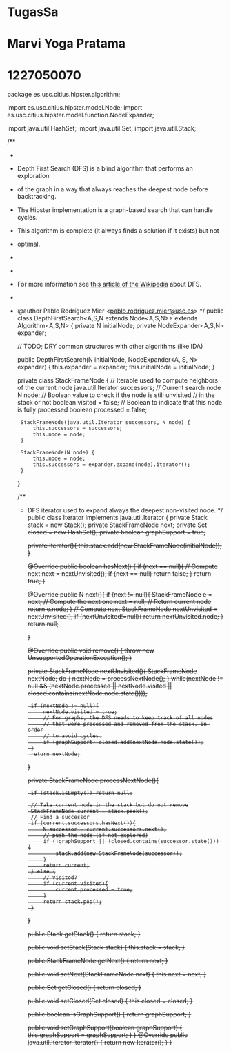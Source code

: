 # TugasSa
# Marvi Yoga Pratama
# 1227050070

package es.usc.citius.hipster.algorithm;

import es.usc.citius.hipster.model.Node;
import es.usc.citius.hipster.model.function.NodeExpander;

import java.util.HashSet;
import java.util.Set;
import java.util.Stack;

/**
 * <p>
 * Depth First Search (DFS) is a blind algorithm that performs an exploration
 * of the graph in a way that always reaches the deepest node before backtracking.
 * The Hipster implementation is a graph-based search that can handle cycles.
 * This algorithm is complete (it always finds a solution if it exists) but not
 * optimal.
 * </p>
 *
 * For more information see <a href="http://en.wikipedia.org/wiki/Depth-first_search">this article of the Wikipedia</a> about DFS.
 *
 * @author Pablo Rodríguez Mier <<a href="mailto:pablo.rodriguez.mier@usc.es">pablo.rodriguez.mier@usc.es</a>>
 */
public class DepthFirstSearch<A,S,N extends Node<A,S,N>> extends Algorithm<A,S,N> {
    private N initialNode;
    private NodeExpander<A,S,N> expander;

    // TODO; DRY common structures with other algorithms (like IDA)

    public DepthFirstSearch(N initialNode, NodeExpander<A, S, N> expander) {
        this.expander = expander;
        this.initialNode = initialNode;
    }

    private class StackFrameNode {
        // Iterable used to compute neighbors of the current node
        java.util.Iterator<N> successors;
        // Current search node
        N node;
        // Boolean value to check if the node is still unvisited
        // in the stack or not
        boolean visited = false;
        // Boolean to indicate that this node is fully processed
        boolean processed = false;

        StackFrameNode(java.util.Iterator successors, N node) {
            this.successors = successors;
            this.node = node;
        }

        StackFrameNode(N node) {
            this.node = node;
            this.successors = expander.expand(node).iterator();
        }
    }

    /**
     * DFS iterator used to expand always the deepest non-visited node.
     */
    public class Iterator implements java.util.Iterator<N> {
        private Stack<StackFrameNode> stack = new Stack<StackFrameNode>();
        private StackFrameNode next;
        private Set<S> closed = new HashSet<S>();
        private boolean graphSupport = true;

        private Iterator(){
            this.stack.add(new StackFrameNode(initialNode));
        }


        @Override
        public boolean hasNext() {
            if (next == null){
                // Compute next
                next = nextUnvisited();
                if (next == null) return false;
            }
            return true;
        }

        @Override
        public N next(){
            if (next != null){
                StackFrameNode e = next;
                // Compute the next one
                next = null;
                // Return current node
                return e.node;
            }
            // Compute next
            StackFrameNode nextUnvisited = nextUnvisited();
            if (nextUnvisited!=null){
                return nextUnvisited.node;
            }
            return null;

        }

        @Override
        public void remove() {
            throw new UnsupportedOperationException();
        }


        private StackFrameNode nextUnvisited(){
            StackFrameNode nextNode;
            do {
                nextNode = processNextNode();
            } while(nextNode != null && (nextNode.processed || nextNode.visited || closed.contains(nextNode.node.state())));

            if (nextNode != null){
                nextNode.visited = true;
                // For graphs, the DFS needs to keep track of all nodes
                // that were processed and removed from the stack, in order
                // to avoid cycles.
                if (graphSupport) closed.add(nextNode.node.state());
            }
            return nextNode;
        }


        private StackFrameNode processNextNode(){

            if (stack.isEmpty()) return null;

            // Take current node in the stack but do not remove
            StackFrameNode current = stack.peek();
            // Find a successor
            if (current.successors.hasNext()){
                N successor = current.successors.next();
                // push the node (if not explored)
                if (!graphSupport || !closed.contains(successor.state())) {
                    stack.add(new StackFrameNode(successor));
                }
                return current;
            } else {
                // Visited?
                if (current.visited){
                    current.processed = true;
                }
                return stack.pop();
            }
        }

        public Stack<StackFrameNode> getStack() {
            return stack;
        }

        public void setStack(Stack<StackFrameNode> stack) {
            this.stack = stack;
        }

        public StackFrameNode getNext() {
            return next;
        }

        public void setNext(StackFrameNode next) {
            this.next = next;
        }

        public Set<S> getClosed() {
            return closed;
        }

        public void setClosed(Set<S> closed) {
            this.closed = closed;
        }

        public boolean isGraphSupport() {
            return graphSupport;
        }

        public void setGraphSupport(boolean graphSupport) {
            this.graphSupport = graphSupport;
        }
    }
    @Override
    public java.util.Iterator<N> iterator() {
        return new Iterator();
    }
}
